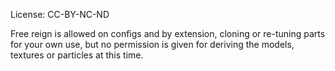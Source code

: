 License: CC-BY-NC-ND

Free reign is allowed on configs and by extension, cloning or re-tuning parts for your own use, but no permission is given for deriving the models, textures or particles at this time.